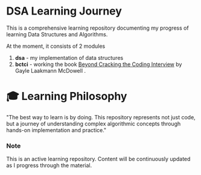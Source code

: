 # DSA Learning Journey

This is a comprehensive learning repository documenting my progress of learning Data Structures and Algorithms.

At the moment, it consists of 2 modules

1. **dsa** - my implementation of data structures
2. **bctci** - working the book [Beyond Cracking the Coding Interview](https://www.beyondctci.com/) by Gayle Laakmann McDowell .

# 🎓 Learning Philosophy

"The best way to learn is by doing. This repository represents not just code, but a journey of understanding complex algorithmic concepts through hands-on implementation and practice."

### Note
This is an active learning repository. Content will be continuously updated as I progress through the material.